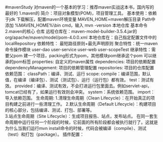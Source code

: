 #mavenStudy
对maven的一个基本的学习：推荐maven实战这本书，国内写的最好的
    1.maven的
        简介：项目对象模型(POM)，项目管理工具。
        基本使用：依赖于jdk
            下载解压，配置maven环境变量
                MAVEN_HOME=maven解压目录
                Path中添加 %MAVEN_HOME%\bin
                cmd，输入 mvn -version
        本地仓库
        基本命令   
    2.maven的核心
        仓库
            远程仓库在：maven-model-builder-3.5.4.jar的org/apache/maven/model/pom-4.0.0.xml
            本地仓库在：自己指定配置文件中的localRepository
        依赖特性：
            最短路径原则+最先声明原则
        聚合特性：统一maven命令操作模块
            <modules>
                <module>user-dao</module>
                <module>user-service</module>
                <module>user-web</module>
                <module>user-scopeTest</module>
            </modules>
        继承特性：需要父pom
            建一个项目，packing形式为pom，其他模块pom继承这个pom
            可以继承的pom标签
                properties: 自定义的maven属性
                dependencies: 项目的依赖配置
                dependencyManagement: 项目的依赖管理配置
                repositories: 项目的仓库配置
        依赖范围：
            classPath：编译、测试、运行
            scope:
                compile：编译范围，默认值，在编译（编译包）、测试（测试包）、运行（运行包）都有效。
                test：测试有效。
                provided：编译、测试有效，不会打进运行包里面去。例如servlet-api，tomcat已经有了，如果运行有效则会冲突。
                system：系统依赖范围。
                import：导入依赖范围。
        生命周期:
            1.清理生命周期（Clean Lifecycle）：在开始真正的项目构建之前进行一些清理工作。
            2.默认生命周期（Default Lifecycle）：构建项目的核心部分，包括编译、测试、打包、部署等。          
            3.站点生命周期（Site Lifecycle）：生成项目报告、站点，发布站点。
            在同一套生命周期中运行任何一个阶段的时候，它前面的所有阶段都会被执行就行了。这就是为什么当我们运行mvn install命令的时候，代码会被编译（compile）、测试（test）和打包（package）。
        插件配置：
            